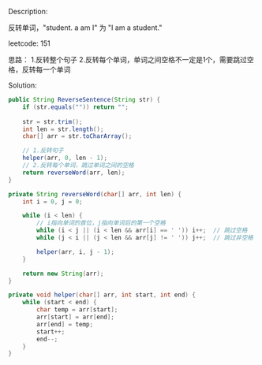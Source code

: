 Description:

反转单词，"student. a am I" 为 "I am a student."
 
leetcode: 151

思路：
1.反转整个句子 
2.反转每个单词，单词之间空格不一定是1个，需要跳过空格，反转每一个单词 

Solution:

```java
public String ReverseSentence(String str) {
    if (str.equals("")) return "";
    
    str = str.trim();
    int len = str.length();
    char[] arr = str.toCharArray();

    // 1.反转句子 
    helper(arr, 0, len - 1);
    // 2.反转每个单词，跳过单词之间的空格
    return reverseWord(arr, len);
}

private String reverseWord(char[] arr, int len) {
    int i = 0, j = 0;

    while (i < len) {
        // i指向单词的首位，j指向单词后的第一个空格
        while (i < j || (i < len && arr[i] == ' ')) i++;  // 跳过空格
        while (j < i || (j < len && arr[j] != ' ')) j++;  // 跳过非空格 

        helper(arr, i, j - 1);
    }

    return new String(arr);
}

private void helper(char[] arr, int start, int end) {
    while (start < end) {
        char temp = arr[start];
        arr[start] = arr[end];
        arr[end] = temp;
        start++;
        end--;
    }
}
```